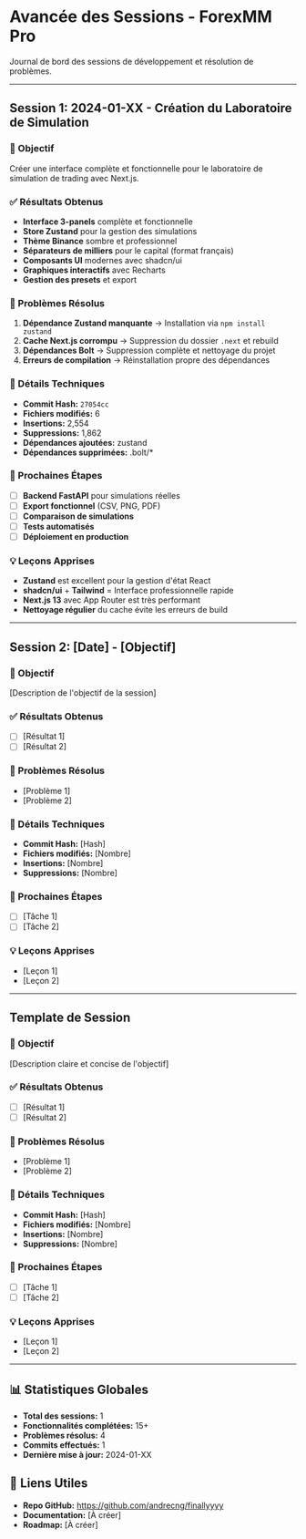 # Avancée des Sessions - ForexMM Pro

Journal de bord des sessions de développement et résolution de problèmes.

---

## Session 1: 2024-01-XX - Création du Laboratoire de Simulation

### 🎯 Objectif
Créer une interface complète et fonctionnelle pour le laboratoire de simulation de trading avec Next.js.

### ✅ Résultats Obtenus
- **Interface 3-panels** complète et fonctionnelle
- **Store Zustand** pour la gestion des simulations
- **Thème Binance** sombre et professionnel
- **Séparateurs de milliers** pour le capital (format français)
- **Composants UI** modernes avec shadcn/ui
- **Graphiques interactifs** avec Recharts
- **Gestion des presets** et export

### 🔧 Problèmes Résolus
1. **Dépendance Zustand manquante** → Installation via `npm install zustand`
2. **Cache Next.js corrompu** → Suppression du dossier `.next` et rebuild
3. **Dépendances Bolt** → Suppression complète et nettoyage du projet
4. **Erreurs de compilation** → Réinstallation propre des dépendances

### 📝 Détails Techniques
- **Commit Hash:** `27054cc`
- **Fichiers modifiés:** 6
- **Insertions:** 2,554
- **Suppressions:** 1,862
- **Dépendances ajoutées:** zustand
- **Dépendances supprimées:** .bolt/*

### 🚀 Prochaines Étapes
- [ ] **Backend FastAPI** pour simulations réelles
- [ ] **Export fonctionnel** (CSV, PNG, PDF)
- [ ] **Comparaison de simulations**
- [ ] **Tests automatisés**
- [ ] **Déploiement en production**

### 💡 Leçons Apprises
- **Zustand** est excellent pour la gestion d'état React
- **shadcn/ui** + **Tailwind** = Interface professionnelle rapide
- **Next.js 13** avec App Router est très performant
- **Nettoyage régulier** du cache évite les erreurs de build

---

## Session 2: [Date] - [Objectif]

### 🎯 Objectif
[Description de l'objectif de la session]

### ✅ Résultats Obtenus
- [ ] [Résultat 1]
- [ ] [Résultat 2]

### 🔧 Problèmes Résolus
- [Problème 1]
- [Problème 2]

### 📝 Détails Techniques
- **Commit Hash:** [Hash]
- **Fichiers modifiés:** [Nombre]
- **Insertions:** [Nombre]
- **Suppressions:** [Nombre]

### 🚀 Prochaines Étapes
- [ ] [Tâche 1]
- [ ] [Tâche 2]

### 💡 Leçons Apprises
- [Leçon 1]
- [Leçon 2]

---

## Template de Session

### 🎯 Objectif
[Description claire et concise de l'objectif]

### ✅ Résultats Obtenus
- [ ] [Résultat 1]
- [ ] [Résultat 2]

### 🔧 Problèmes Résolus
- [Problème 1]
- [Problème 2]

### 📝 Détails Techniques
- **Commit Hash:** [Hash]
- **Fichiers modifiés:** [Nombre]
- **Insertions:** [Nombre]
- **Suppressions:** [Nombre]

### 🚀 Prochaines Étapes
- [ ] [Tâche 1]
- [ ] [Tâche 2]

### 💡 Leçons Apprises
- [Leçon 1]
- [Leçon 2]

---

## 📊 Statistiques Globales

- **Total des sessions:** 1
- **Fonctionnalités complétées:** 15+
- **Problèmes résolus:** 4
- **Commits effectués:** 1
- **Dernière mise à jour:** 2024-01-XX

## 🔗 Liens Utiles

- **Repo GitHub:** https://github.com/andrecng/finallyyyy
- **Documentation:** [À créer]
- **Roadmap:** [À créer]
